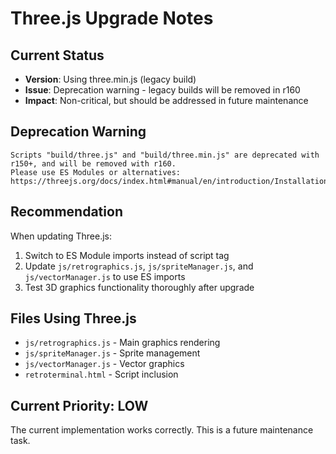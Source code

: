 # Three.js Upgrade Notes

## Current Status
- **Version**: Using three.min.js (legacy build)
- **Issue**: Deprecation warning - legacy builds will be removed in r160
- **Impact**: Non-critical, but should be addressed in future maintenance

## Deprecation Warning
```
Scripts "build/three.js" and "build/three.min.js" are deprecated with r150+, and will be removed with r160. 
Please use ES Modules or alternatives: https://threejs.org/docs/index.html#manual/en/introduction/Installation
```

## Recommendation
When updating Three.js:
1. Switch to ES Module imports instead of script tag
2. Update `js/retrographics.js`, `js/spriteManager.js`, and `js/vectorManager.js` to use ES imports
3. Test 3D graphics functionality thoroughly after upgrade

## Files Using Three.js
- `js/retrographics.js` - Main graphics rendering
- `js/spriteManager.js` - Sprite management
- `js/vectorManager.js` - Vector graphics
- `retroterminal.html` - Script inclusion

## Current Priority: LOW
The current implementation works correctly. This is a future maintenance task.

